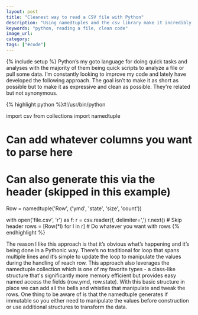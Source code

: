 ```yaml
---
layout: post
title: "Cleanest way to read a CSV file with Python"
description: "Using namedtuples and the csv library make it incredibly easy and clean to read a file in Python"
keywords: "python, reading a file, clean code"
image_url:
category:
tags: ["#code"]
---
```

{% include setup %}
Python’s my goto language for doing quick tasks and analyses with the majority of them being quick scripts to analyze a file or pull some data. I’m constantly looking to improve my code and lately have developed the following approach. The goal isn’t to make it as short as possible but to make it as expressive and clean as possible. They're related but not synonymous.

{% highlight python %}#!/usr/bin/python

import csv
from collections import namedtuple

# Can add whatever columns you want to parse here
# Can also generate this via the header (skipped in this example)
Row = namedtuple('Row', ('ymd', 'state', 'size', 'count'))

with open('file.csv', 'r') as f:
    r = csv.reader(f, delimiter=',')
    r.next() # Skip header
    rows = [Row(*l) for l in r]
    # Do whatever you want with rows
{% endhighlight %}

The reason I like this approach is that it’s obvious what’s happening and it’s being done in a Pythonic way. There’s no traditional for loop that spans multiple lines and it’s simple to update the loop to manipulate the values during the handling of reach row. This approach also leverages the namedtuple collection which is one of my favorite types - a class-like structure that's significantly more memory efficient but provides easy named access the fields (row.ymd, row.state). With this basic structure in place we can add all the bells and whistles that manipulate and tweak the rows. One thing to be aware of is that the namedtuple generates if immutable so you either need to manipulate the values before construction or use additional structures to transform the data.
